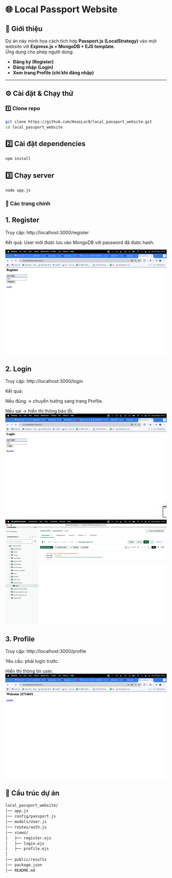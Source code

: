 # 🌐 Local Passport Website

## 📌 Giới thiệu
Dự án này minh họa cách tích hợp **Passport.js (LocalStrategy)** vào một website với **Express.js + MongoDB + EJS template**.  
Ứng dụng cho phép người dùng:
- **Đăng ký (Register)**
- **Đăng nhập (Login)**
- **Xem trang Profile (chỉ khi đăng nhập)**

---

## ⚙️ Cài đặt & Chạy thử

### 1️⃣ Clone repo
```bash
git clone https://github.com/HoaiLoc9/local_passport_website.git
cd local_passport_website
```
## 2️⃣ Cài đặt dependencies
```bash
npm install
```
## 3️⃣ Chạy server
```bash
node app.js
```

### 🔑 Các trang chính
## 1. Register
Truy cập: http://localhost:3000/register

Kết quả: User mới được lưu vào MongoDB với password đã được hash.

![register](https://github.com/HoaiLoc9/Local_passport_website/blob/main/public/results/register4.png?raw=true)

## 2. Login
Truy cập: http://localhost:3000/login

Kết quả:

Nếu đúng → chuyển hướng sang trang Profile.

Nếu sai → hiển thị thông báo lỗi.
![login](https://github.com/HoaiLoc9/Local_passport_website/blob/main/public/results/login4.png?raw=true)
![logincheckdb](https://github.com/HoaiLoc9/Local_passport_website/blob/main/public/results/checkdb4.png?raw=true)

## 3. Profile
Truy cập: http://localhost:3000/profile

Yêu cầu: phải login trước.

Hiển thị thông tin user.
![profile](https://github.com/HoaiLoc9/Local_passport_website/blob/main/public/results/profile4.png?raw=true)

## 📂 Cấu trúc dự án
```bash
local_passport_website/
│── app.js   
│── config/passport.js 
│── models/User.js     
│── routes/auth.js      
│── views/              
│   ├── register.ejs
│   ├── login.ejs
│   ├── profile.ejs
│ 
│── public/results             
│── package.json
│── README.md
```
